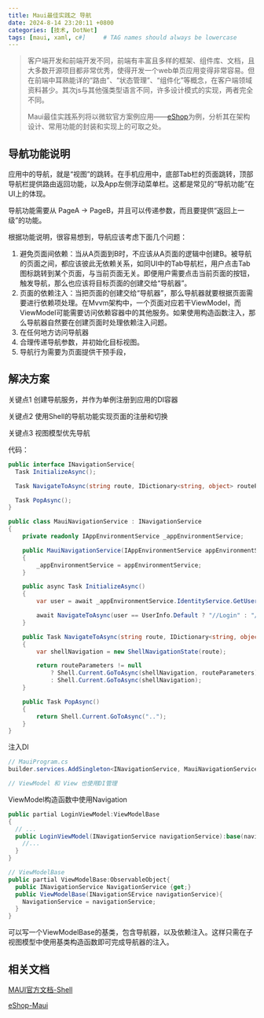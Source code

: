 ```yaml
---
title: Maui最佳实践之 导航
date: 2024-8-14 23:20:11 +0800
categories: [技术, DotNet]
tags: [maui, xaml, c#]     # TAG names should always be lowercase
---
```




> 客户端开发和前端开发不同，前端有丰富且多样的框架、组件库、文档，且大多数开源项目都非常优秀，使得开发一个web单页应用变得非常容易。但在前端中耳熟能详的“路由”、“状态管理”、“组件化”等概念，在客户端领域资料甚少。其次js与其他强类型语言不同，许多设计模式的实现，两者完全不同。
>
> Maui最佳实践系列将以微软官方案例应用——[eShop](https://github.com/dotnet/eShop/tree/main/src/ClientApp)为例，分析其在架构设计、常用功能的封装和实现上的可取之处。



## 导航功能说明

应用中的导航，就是“视图”的跳转。在手机应用中，底部Tab栏的页面跳转，顶部导航栏提供路由返回功能，以及App左侧浮动菜单栏。这都是常见的“导航功能”在UI上的体现。

导航功能需要从 PageA -> PageB，并且可以传递参数，而且要提供“返回上一级”的功能。

根据功能说明，很容易想到，导航应该考虑下面几个问题：

1. 避免页面间依赖：当从A页面到B时，不应该从A页面的逻辑中创建B。被导航的页面之间，都应该彼此无依赖关系，如同UI中的Tab导航栏，用户点击Tab图标跳转到某个页面，与当前页面无关。即便用户需要点击当前页面的按钮，触发导航，那么也应该将目标页面的创建交给“导航器”。
2. 页面的依赖注入：当把页面的创建交给“导航器”，那么导航器就要根据页面需要进行依赖项处理。在Mvvm架构中，一个页面对应若干ViewModel，而ViewModel可能需要访问依赖容器中的其他服务。如果使用构造函数注入，那么导航器自然要在创建页面时处理依赖注入问题。
3. 在任何地方访问导航器
4. 合理传递导航参数，并初始化目标视图。
5. 导航行为需要为页面提供干预手段，



## 解决方案

关键点1 创建导航服务，并作为单例注册到应用的DI容器

关键点2 使用Shell的导航功能实现页面的注册和切换

关键点3 视图模型优先导航



代码：

```c#
public interface INavigationService{
  Task InitializeAsync();

  Task NavigateToAsync(string route, IDictionary<string, object> routeParameters = null);

  Task PopAsync();
}

public class MauiNavigationService : INavigationService
{
    private readonly IAppEnvironmentService _appEnvironmentService;

    public MauiNavigationService(IAppEnvironmentService appEnvironmentService)
    {
        _appEnvironmentService = appEnvironmentService;
    }

    public async Task InitializeAsync()
    {
        var user = await _appEnvironmentService.IdentityService.GetUserInfoAsync();

        await NavigateToAsync(user == UserInfo.Default ? "//Login" : "//Main/Catalog");
    }

    public Task NavigateToAsync(string route, IDictionary<string, object> routeParameters = null)
    {
        var shellNavigation = new ShellNavigationState(route);

        return routeParameters != null
            ? Shell.Current.GoToAsync(shellNavigation, routeParameters)
            : Shell.Current.GoToAsync(shellNavigation);
    }

    public Task PopAsync()
    {
        return Shell.Current.GoToAsync("..");
    }
}
```

注入DI

```c#
// MauiProgram.cs
builder.services.AddSingleton<INavigationService, MauiNavigationService>();

// ViewModel 和 View 也使用DI管理
```

ViewModel构造函数中使用Navigation

```c#
public partial LoginViewModel:ViewModelBase
{
  // ...
  public LoginViewModel(INavigationService navigationService):base(navigationService){
    //...
  }
}

// ViewModelBase
public partial ViewModelBase:ObservableObject{
  public INavigationService NavigationService {get;}
  public ViewModelBase(INavigationSErvice navigationService){
    NavigationService = navigationService;
  }
}
```



可以写一个ViewModelBase的基类，包含导航器，以及依赖注入。这样只需在子视图模型中使用基类构造函数即可完成导航器的注入。



## 相关文档

[MAUI官方文档-Shell](https://learn.microsoft.com/zh-cn/dotnet/maui/fundamentals/shell/?view=net-maui-8.0)

[eShop-Maui](https://github.com/dotnet/eShop/tree/main/src/ClientApp)









